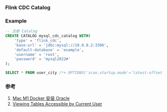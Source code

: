 ### Flink CDC Catalog


### Example
```SQL
-- 注册 Catalog
CREATE CATALOG mysql_cdc_catalog WITH(
    'type' = 'flink_cdc',
    'base-url' = 'jdbc:mysql://10.0.8.2:3306',
    'default-database' = 'example',
    'username' = 'root',
    'password' = 'mysql2022#'
);

SELECT * FROM user_city /*+ OPTIONS('scan.startup.mode'='latest-offset') */
```


### 参考
1. [Mac M1 Docker 安装 Oracle](https://www.dbasolved.com/2022/09/running-x86_64-docker-images-on-mac-m1-max-oracle-database-19c/)
2. [Viewing Tables Accessible by Current User](https://chartio.com/resources/tutorials/how-to-list-all-tables-in-oracle/#viewing-tables-accessible-by-current-user)
